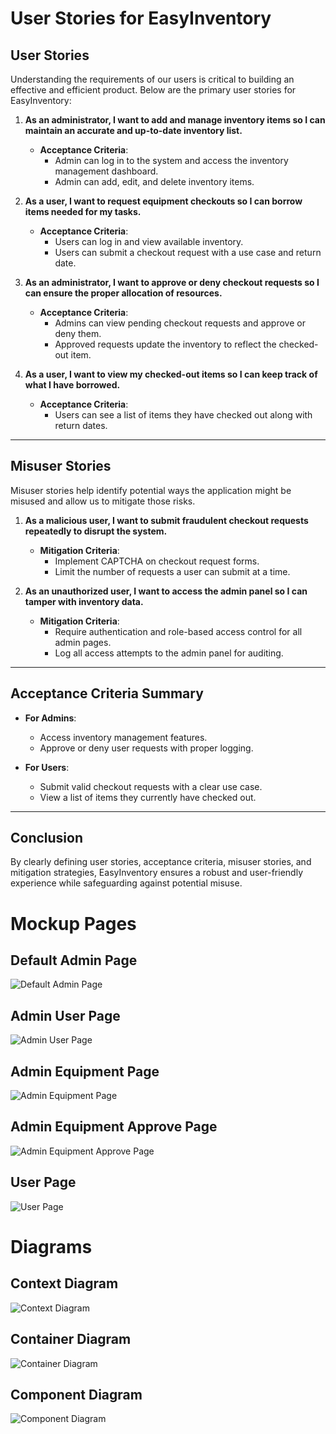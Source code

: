 # **User Stories for EasyInventory**

## **User Stories**
Understanding the requirements of our users is critical to building an effective and efficient product. Below are the primary user stories for EasyInventory:

1. **As an administrator, I want to add and manage inventory items so I can maintain an accurate and up-to-date inventory list.**
   - **Acceptance Criteria**:
     - Admin can log in to the system and access the inventory management dashboard.
     - Admin can add, edit, and delete inventory items.

2. **As a user, I want to request equipment checkouts so I can borrow items needed for my tasks.**
   - **Acceptance Criteria**:
     - Users can log in and view available inventory.
     - Users can submit a checkout request with a use case and return date.

3. **As an administrator, I want to approve or deny checkout requests so I can ensure the proper allocation of resources.**
   - **Acceptance Criteria**:
     - Admins can view pending checkout requests and approve or deny them.
     - Approved requests update the inventory to reflect the checked-out item.

4. **As a user, I want to view my checked-out items so I can keep track of what I have borrowed.**
   - **Acceptance Criteria**:
     - Users can see a list of items they have checked out along with return dates.

---

## **Misuser Stories**

Misuser stories help identify potential ways the application might be misused and allow us to mitigate those risks.

1. **As a malicious user, I want to submit fraudulent checkout requests repeatedly to disrupt the system.**
   - **Mitigation Criteria**:
     - Implement CAPTCHA on checkout request forms.
     - Limit the number of requests a user can submit at a time.

2. **As an unauthorized user, I want to access the admin panel so I can tamper with inventory data.**
   - **Mitigation Criteria**:
     - Require authentication and role-based access control for all admin pages.
     - Log all access attempts to the admin panel for auditing.

---

## **Acceptance Criteria Summary**

- **For Admins**:
  - Access inventory management features.
  - Approve or deny user requests with proper logging.

- **For Users**:
  - Submit valid checkout requests with a clear use case.
  - View a list of items they currently have checked out.

---

## **Conclusion**
By clearly defining user stories, acceptance criteria, misuser stories, and mitigation strategies, EasyInventory ensures a robust and user-friendly experience while safeguarding against potential misuse.

# **Mockup Pages**

## **Default Admin Page**

![Default Admin Page](images/DefaultAdminPage.png)

## **Admin User Page**

![Admin User Page](images/AdminUserPage.png)

## **Admin Equipment Page**

![Admin Equipment Page](images/AdminEquipmentPage.png)

## **Admin Equipment Approve Page**

![Admin Equipment Approve Page](images/AdminEquipmentApprovePage.png)

## **User Page**

![User Page](images/UserPage.png)

# **Diagrams**

## **Context Diagram**

![Context Diagram](images/ProjectContextDiagram.png)

## **Container Diagram**

![Container Diagram](images/ProjectContainerDiagram.png)

## **Component Diagram**

![Component Diagram](images/ProjectComponentDiagram.png)
